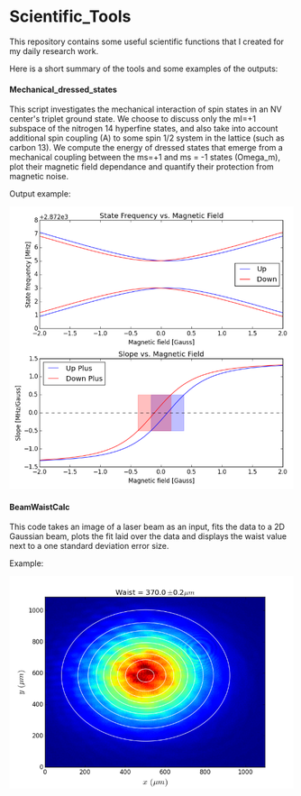 # Scientific_Tools
This repository contains some useful scientific functions that I created for my daily research work. 

Here is a short summary of the tools and some examples of the outputs:
#### Mechanical_dressed_states
This script investigates the mechanical interaction of spin states in an NV center's triplet ground state.
We choose to discuss only the mI=+1 subspace of the nitrogen 14 hyperfine states, and also take into
account additional spin coupling (A) to some spin 1/2 system in the lattice (such as carbon 13).
We compute the energy of dressed states that emerge from a mechanical coupling between the ms=+1 and ms = -1 states (Omega_m),
plot their magnetic field dependance and quantify their protection from magnetic noise.

Output example:

<img src ="https://github.com/ohadmich/Scientific-Tools/blob/master/Mechanical_dressed_states.png" width = "600">

#### BeamWaistCalc
This code takes an image of a laser beam as an input, fits the data to a 2D Gaussian beam,
plots the fit laid over the data and displays the waist value next to a one standard deviation error size.

Example:

<img src ="https://github.com/ohadmich/Scientific-Tools/blob/master/BeamWaistCalc.png" width = "600">
